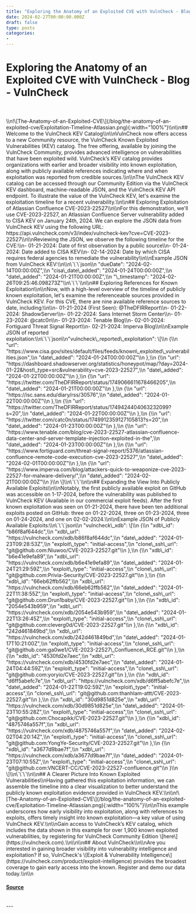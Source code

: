 ```yaml
---
title: "Exploring the Anatomy of an Exploited CVE with VulnCheck - Blog - VulnCheck"
date: 2024-02-27T00:00:00.000Z
draft: false
type: posts
categories: 
- 
---
```

# Exploring the Anatomy of an Exploited CVE with VulnCheck - Blog - VulnCheck

<br/>

<br/>
\\n!\[The-Anatomy-of-an-Exploited-CVE\](/blog/the-anatomy-of-an-exploited-cve/Exploitation-Timeline-Atlassian.png){:width="100%"}\\n\\n## Welcome to the VulnCheck KEV Catalog\\n\\nVulnCheck now offers access to a new Community resource, the VulnCheck Known Exploited Vulnerabilities (KEV) catalog. The free offering, available by joining the VulnCheck Community, provides advanced intelligence on vulnerabilities that have been exploited wild. VulnCheck’s KEV catalog provides organizations with earlier and broader visibility into known exploitation, along with publicly available references indicating where and when exploitation was reported from credible sources.\\n\\nThe VulnCheck KEV catalog can be accessed through our Community Edition via the VulnCheck KEV dashboard, machine-readable JSON, and the VulnCheck KEV API endpoint. To illustrate the value of the VulnCheck KEV, let's examine the exploitation timeline for a recent vulnerability.\\n\\n## Exploring Exploitation of Atlassian Confluence CVE-2023-22527\\n\\nFor this demonstration, we'll use CVE-2023-22527, an Atlassian Confluence Server vulnerability added to CISA KEV on January 24th, 2024. We can explore the JSON data from VulnCheck KEV using the following URL: https://api.vulncheck.com/v3/index/vulncheck-kev?cve=CVE-2023-22527\\n\\nReviewing the JSON, we observe the following timeline for the CVE:\\n- 01-21-2024: Date of first observation by a public source\\n- 01-24-2024: Date added to CISA KEV\\n- 02-14-2024: Date by which CISA requires federal agencies to remediate the vulnerability\\n\\nExample JSON from VulnCheck KEV:\\n\\n\`\`\`json\\n "dueDate": "2024-02-14T00:00:00Z",\\n "cisa\_date\_added": "2024-01-24T00:00:00Z",\\n "date\_added": "2024-01-21T00:00:00Z",\\n "\_timestamp": "2024-02-26T09:25:46.098273Z"\\n\`\`\`\\n\\n## Exploring References for Known Exploitation\\n\\nNow, with a high-level overview of the timeline of publicly known exploitation, let's examine the referenceable sources provided in VulnCheck KEV. For this CVE, there are nine available reference sources to date, including:\\n\\n- 01-21-2024 (First Seen): @TheDFIRReport\\n- 01-22-2024: ShadowServer\\n- 01-22-2024: Sans Internet Storm Center\\n- 01-23-2024: @catc0n\\n- 01-23-2024: Tenable Blog\\n- 02-01-2024: Fortiguard Threat Signal Report\\n- 02-21-2024: Imperva Blog\\n\\nExample JSON of reported exploitation:\\n\`\`\`json\\n"vulncheck\_reported\_exploitation": \[\\n {\\n "url": "https://www.cisa.gov/sites/default/files/feeds/known\_exploited\_vulnerabilities.json",\\n "date\_added": "2024-01-24T00:00:00Z"\\n },\\n {\\n "url": "https://dashboard.shadowserver.org/statistics/honeypot/map/?day=2024-01-22&host\_type=src&vulnerability=cve-2023-22527",\\n "date\_added": "2024-01-22T00:00:00Z"\\n },\\n {\\n "url": "https://twitter.com/TheDFIRReport/status/1749066611678466205",\\n "date\_added": "2024-01-21T00:00:00Z"\\n },\\n {\\n "url": "https://isc.sans.edu/diary/rss/30576",\\n "date\_added": "2024-01-22T00:00:00Z"\\n },\\n {\\n "url": "https://twitter.com/TheDFIRReport/status/1749424404063232099?s=20",\\n "date\_added": "2024-01-22T00:00:00Z"\\n },\\n {\\n "url": "https://twitter.com/catc0n/status/1749912359127105813?s=20",\\n "date\_added": "2024-01-23T00:00:00Z"\\n },\\n {\\n "url": "https://www.tenable.com/blog/cve-2023-22527-atlassian-confluence-data-center-and-server-template-injection-exploited-in-the",\\n "date\_added": "2024-01-23T00:00:00Z"\\n },\\n {\\n "url": "https://www.fortiguard.com/threat-signal-report/5376/atlassian-confluence-remote-code-execution-cve-2023-22527",\\n "date\_added": "2024-02-01T00:00:00Z"\\n },\\n {\\n "url": "https://www.imperva.com/blog/attackers-quick-to-weaponize-cve-2023-22527-for-malware-delivery/",\\n "date\_added": "2024-02-21T00:00:00Z"\\n }\\n \]\\n\`\`\`\\n\\n## Expanding the View Into Publicly Available Exploits\\n\\nNotably, the first publicly available exploit on GitHub was accessible on 1-17-2024, before the vulnerability was published to VulnCheck KEV (Available in our commercial exploit feeds). After the first known exploitation was seen on 01-21-2024, there have been ten additional exploits posted on GitHub: three on 01-22-2024, three on 01-23-2024, three on 01-24-2024, and one on 02-02-2024.\\n\\nExample JSON of Publicly Available Exploits:\\n\`\`\`json\\n "vulncheck\_xdb": \[\\n {\\n "xdb\_id": "b86f8af644dc",\\n "xdb\_url": "https://vulncheck.com/xdb/b86f8af644dc",\\n "date\_added": "2024-01-23T09:28:53Z",\\n "exploit\_type": "initial-access",\\n "clone\_ssh\_url": "git@github.com:Niuwoo/CVE-2023-22527.git"\\n },\\n {\\n "xdb\_id": "b6e41e9efa89",\\n "xdb\_url": "https://vulncheck.com/xdb/b6e41e9efa89",\\n "date\_added": "2024-01-24T21:29:59Z",\\n "exploit\_type": "initial-access",\\n "clone\_ssh\_url": "git@github.com:Privia-Security/CVE-2023-22527.git"\\n },\\n {\\n "xdb\_id": "66eb62ffb562",\\n "xdb\_url": "https://vulncheck.com/xdb/66eb62ffb562",\\n "date\_added": "2024-01-22T11:38:55Z",\\n "exploit\_type": "initial-access",\\n "clone\_ssh\_url": "git@github.com:Drun1baby/CVE-2023-22527.git"\\n },\\n {\\n "xdb\_id": "2054e543b959",\\n "xdb\_url": "https://vulncheck.com/xdb/2054e543b959",\\n "date\_added": "2024-01-22T13:26:45Z",\\n "exploit\_type": "initial-access",\\n "clone\_ssh\_url": "git@github.com:cleverg0d/CVE-2023-22527.git"\\n },\\n {\\n "xdb\_id": "242d461849bd",\\n "xdb\_url": "https://vulncheck.com/xdb/242d461849bd",\\n "date\_added": "2024-01-17T10:21:00Z",\\n "exploit\_type": "initial-access",\\n "clone\_ssh\_url": "git@github.com:ga0we1/CVE-2023-22527\_Confluence\_RCE.git"\\n },\\n {\\n "xdb\_id": "4530fd2e7aec",\\n "xdb\_url": "https://vulncheck.com/xdb/4530fd2e7aec",\\n "date\_added": "2024-01-24T04:44:59Z",\\n "exploit\_type": "initial-access",\\n "clone\_ssh\_url": "git@github.com:yoryio/CVE-2023-22527.git"\\n },\\n {\\n "xdb\_id": "d6ff5abefc7e",\\n "xdb\_url": "https://vulncheck.com/xdb/d6ff5abefc7e",\\n "date\_added": "2024-01-22T19:02:59Z",\\n "exploit\_type": "initial-access",\\n "clone\_ssh\_url": "git@github.com:thanhlam-attt/CVE-2023-22527.git"\\n },\\n {\\n "xdb\_id": "30d9851d825e",\\n "xdb\_url": "https://vulncheck.com/xdb/30d9851d825e",\\n "date\_added": "2024-01-23T10:55:28Z",\\n "exploit\_type": "initial-access",\\n "clone\_ssh\_url": "git@github.com:Chocapikk/CVE-2023-22527.git"\\n },\\n {\\n "xdb\_id": "4875746a557f",\\n "xdb\_url": "https://vulncheck.com/xdb/4875746a557f",\\n "date\_added": "2024-02-02T04:20:14Z",\\n "exploit\_type": "initial-access",\\n "clone\_ssh\_url": "git@github.com:YongYe-Security/CVE-2023-22527.git"\\n },\\n {\\n "xdb\_id": "a3677d9bae7f",\\n "xdb\_url": "https://vulncheck.com/xdb/a3677d9bae7f",\\n "date\_added": "2024-01-23T07:10:55Z",\\n "exploit\_type": "initial-access",\\n "clone\_ssh\_url": "git@github.com:VNCERT-CC/CVE-2023-22527-confluence.git"\\n }\\n \]\\n\`\`\`\\n\\n## A Clearer Picture Into Known Exploited Vulnerabilities\\nHaving gathered this exploitation information, we can assemble the timeline into a clear visualization to better understand the publicly known exploitation evidence provided in VulnCheck KEV.\\n\\n!\[The-Anatomy-of-an-Exploited-CVE\](/blog/the-anatomy-of-an-exploited-cve/Exploitation-Timeline-Atlassian.png){:width="100%"}\\n\\nThis example underscores how early visibility into exploitation, along with references to exploits, offers timely insight into known exploitation—a key value of using VulnCheck KEV.\\n\\nGain access to VulnCheck’s KEV catalog, which includes the data shown in this example for over 1,900 known exploited vulnerabilities, by registering for VulnCheck Community Edition \[here\](https://vulncheck.com).\\n\\n\\n## About VulnCheck\\n\\nAre you interested in gaining broader visibility into vulnerability intelligence and exploitation? If so, VulnCheck's \[Exploit & Vulnerability Intelligence\](https://vulncheck.com/product/exploit-intelligence) provides the broadest coverage to gain early access into the known. Register and demo our data today.\\n\\n

#### [Source](https://vulncheck.com/blog/the-anatomy-of-an-exploited-cve)

<br/>
---
